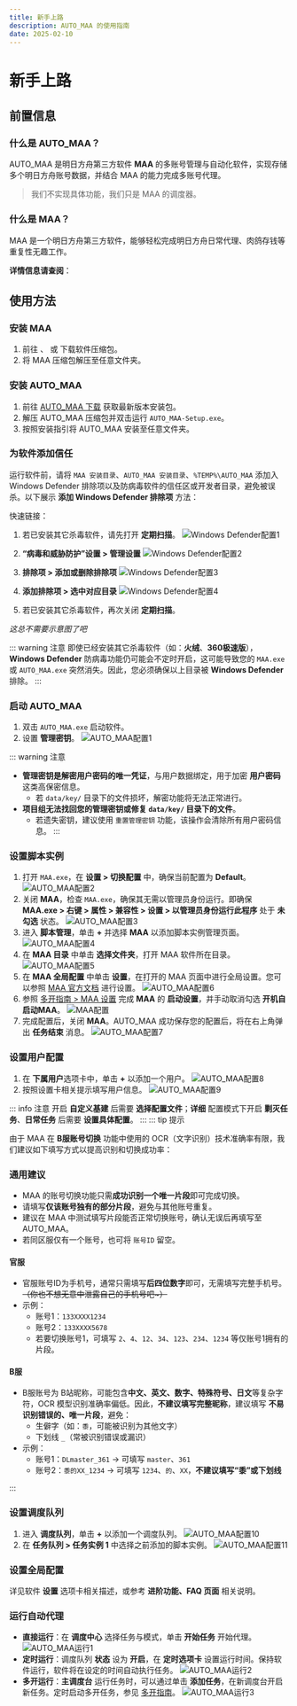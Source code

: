 ```yaml
---
title: 新手上路
description: AUTO_MAA 的使用指南
date: 2025-02-10
---
```


# 新手上路

## 前置信息

### 什么是 AUTO_MAA？

AUTO_MAA 是明日方舟第三方软件 **MAA** 的多账号管理与自动化软件，实现存储多个明日方舟账号数据，并结合 MAA 的能力完成多账号代理。

> 我们不实现具体功能，我们只是 MAA 的调度器。

### 什么是 MAA？

MAA 是一个明日方舟第三方软件，能够轻松完成明日方舟日常代理、肉鸽存钱等重复性无趣工作。

**详情信息请查阅**：

<Box :items="[
{ name: 'MAA 官网', link: 'https://maa.plus/', image: 'https://maa.plus/favicon.ico', },
{ name: 'MAA GitHub', link: 'https://github.com/MaaAssistantArknights/MaaAssistantArknights', image: { light: '/resource/github.svg', dark: '/resource/github-dark.svg', }, },]"/>

## 使用方法

### 安装 MAA

1. 前往 <Pill name="MAA 官网" image="https://maa.plus/favicon.ico" link="https://maa.plus"/>、<Pill name="MAA 仓库" :image="{ light: '/resource/github.svg', dark: '/resource/github-dark.svg', }" link="https://github.com/MaaAssistantArknights/MaaAssistantArknights/releases/latest"/> 或 <Pill name="Mirror 酱" image="https://mirrorchyan.com/favicon.ico" link="https://mirrorchyan.com/zh/projects?rid=MAA&scouce=AUTO_MAA-Web"/> 下载软件压缩包。
2. 将 MAA 压缩包解压至任意文件夹。

### 安装 AUTO_MAA

1. 前往 [AUTO_MAA 下载](/download/auto-maa) 获取最新版本安装包。
2. 解压 AUTO_MAA 压缩包并双击运行 `AUTO_MAA-Setup.exe`。
3. 按照安装指引将 AUTO_MAA 安装至任意文件夹。

### 为软件添加信任

运行软件前，请将 `MAA 安装目录`、`AUTO_MAA 安装目录`、`%TEMP%\AUTO_MAA` 添加入 Windows Defender 排除项以及防病毒软件的信任区或开发者目录，避免被误杀。以下展示 **添加 Windows Defender 排除项** 方法：

快速链接：<Pill name="Windows 安全中心" link="ms-settings:windowsdefender"/>

1. 若已安装其它杀毒软件，请先打开 **定期扫描**。
![Windows Defender配置1](img/WD-1.png)

2. **“病毒和威胁防护”设置 > 管理设置**
![Windows Defender配置2](img/WD-2.png)

3. **排除项 > 添加或删除排除项**
![Windows Defender配置3](img/WD-3.png)

4. **添加排除项 > 选中对应目录**
![Windows Defender配置4](img/WD-4.png)

5. 若已安装其它杀毒软件，再次关闭 **定期扫描**。

*这总不需要示意图了吧*

::: warning 注意
即使已经安装其它杀毒软件（如：**火绒**、**360极速版**），**Windows Defender** 防病毒功能仍可能会不定时开启，这可能导致您的 `MAA.exe` 或 `AUTO_MAA.exe` 突然消失。因此，您必须确保以上目录被 **Windows Defender** 排除。
:::

### 启动 AUTO_MAA

1. 双击 `AUTO_MAA.exe` 启动软件。
2. 设置 **管理密钥**。
![AUTO_MAA配置1](img/AUTO_MAA-config-1.png)

::: warning 注意
- **管理密钥是解密用户密码的唯一凭证**，与用户数据绑定，用于加密 **用户密码** 这类高保密信息。
  - 若 `data/key/` 目录下的文件损坏，解密功能将无法正常进行。
- **项目组无法找回您的管理密钥或修复 `data/key/` 目录下的文件**。
  - 若遗失密钥，建议使用 `重置管理密钥` 功能，该操作会清除所有用户密码信息。
:::

### 设置脚本实例

1. 打开 `MAA.exe`，在 **设置 > 切换配置** 中，确保当前配置为 **Default**。
![AUTO_MAA配置2](img/AUTO_MAA-config-2.png)
2. 关闭 **MAA**，检查 `MAA.exe`，确保其无需以管理员身份运行。即确保 **MAA.exe > 右键 > 属性 > 兼容性 > 设置 > 以管理员身份运行此程序** 处于 **未勾选** 状态。
![AUTO_MAA配置3](img/AUTO_MAA-config-3.png)
3. 进入 **脚本管理**，单击 **+** 并选择 **MAA** 以添加脚本实例管理页面。
![AUTO_MAA配置4](img/AUTO_MAA-config-4.png)
4. 在 **MAA 目录** 中单击 **选择文件夹**，打开 MAA 软件所在目录。
![AUTO_MAA配置5](img/AUTO_MAA-config-5.png)
5. 在 **MAA 全局配置** 中单击 **设置**，在打开的 MAA 页面中进行全局设置。您可以参照 [MAA 官方文档](https://maa.plus/docs/zh-cn/manual/) 进行设置。
![AUTO_MAA配置6](img/AUTO_MAA-config-6.png)
6. 参照 [多开指南 > MAA 设置](/docs/multi-instance) 完成 **MAA** 的 **启动设置**，并手动取消勾选 **开机自启动MAA**。
![MAA配置](img/MAA-config.png)
7. 完成配置后，关闭 **MAA**。AUTO_MAA 成功保存您的配置后，将在右上角弹出 **任务结束** 消息。
![AUTO_MAA配置7](img/AUTO_MAA-config-7.png)

### 设置用户配置

1. 在 **下属用户**选项卡中，单击 **+** 以添加一个用户。
![AUTO_MAA配置8](img/AUTO_MAA-config-8.png)
2. 按照设置卡相关提示填写用户信息。
![AUTO_MAA配置9](img/AUTO_MAA-config-9.png)

::: info 注意
开启 **自定义基建** 后需要 **选择配置文件**；**详细** 配置模式下开启 **剿灭任务**、**日常任务** 后需要 **设置具体配置**。
:::
::: tip 提示

由于 MAA 在 **B服账号切换** 功能中使用的 OCR（文字识别）技术准确率有限，我们建议如下填写方式以提高识别和切换成功率：

### 通用建议

- MAA 的账号切换功能只需**成功识别一个唯一片段**即可完成切换。
- 请填写**仅该账号独有的部分片段**，避免与其他账号重复。
- 建议在 MAA 中测试填写片段能否正常切换账号，确认无误后再填写至 AUTO_MAA。
- 若同区服仅有一个账号，也可将 `账号ID` 留空。

#### 官服

- 官服账号ID为手机号，通常只需填写**后四位数字**即可，无需填写完整手机号。~~（你也不想无意中泄露自己的手机号吧~）~~ 
- 示例：
  - 账号1：`133XXXX1234`
  - 账号2：`133XXXX5678`
  - 若要切换账号1，可填写 `2`、`4`、`12`、`34`、`123`、`234`、`1234` 等仅账号1拥有的片段。

#### B服

- B服账号为 B站昵称，可能包含**中文、英文、数字、特殊符号、日文**等复杂字符，OCR 模型识别准确率偏低。因此，**不建议填写完整昵称**，建议填写 **不易识别错误的、唯一片段**，避免：
  - 生僻字（如：`黍`，可能被识别为其他文字）
  - 下划线 `_`（常被识别错误或漏识）
- 示例：
  - 账号1：`DLmaster_361` → 可填写 `master`、`361`
  - 账号2：`黍的XX_1234` → 可填写 `1234`、`的`、`XX`，**不建议填写“黍”或下划线**

:::

### 设置调度队列

1. 进入 **调度队列**，单击 **+** 以添加一个调度队列。
![AUTO_MAA配置10](img/AUTO_MAA-config-10.png)
2. 在 **任务队列 > 任务实例 1** 中选择之前添加的脚本实例。
![AUTO_MAA配置11](img/AUTO_MAA-config-11.png)

### 设置全局配置

详见软件 **设置** 选项卡相关描述，或参考 **进阶功能、FAQ 页面** 相关说明。

### 运行自动代理

- **直接运行**：在 **调度中心** 选择任务与模式，单击 **开始任务** 开始代理。
![AUTO_MAA运行1](img/AUTO_MAA-run-1.png)
- **定时运行**：调度队列 **状态** 设为 **开启**，在 **定时选项卡** 设置运行时间。保持软件运行，软件将在设定的时间自动执行任务。
![AUTO_MAA运行2](img/AUTO_MAA-run-2.png)
- **多开运行**：**主调度台** 运行任务时，可以通过单击 **添加任务**，在新调度台开启新任务。定时启动多开任务，参见 [多开指南](/docs/multi-instance)。
![AUTO_MAA运行3](img/AUTO_MAA-run-3.png)
